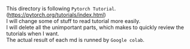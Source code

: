 This directory is following `Pytorch Tutorial`. (https://pytorch.org/tutorials/index.html)   
I will change some of stuff to read tutorial more easily.   
I will delete all the unimportant parts, which makes to quickly review the tutorials when I want.   
The actual result of each md is runned by `Google colab`.
